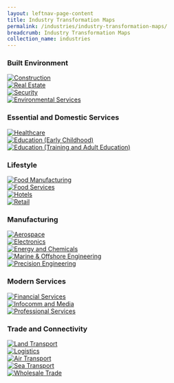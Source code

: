```yaml
---
layout: leftnav-page-content
title: Industry Transformation Maps
permalink: /industries/industry-transformation-maps/
breadcrumb: Industry Transformation Maps
collection_name: industries
---
```


### **Built Environment**

<div>
	<div class="row is-multiline">
		<div class="col is-one-third-desktop is-half-tablet">
			<a href="/images/PDF/Built-Environment/Construction.pdf" class="project-link no-pdf-icon" target="_blank">
				<img src="/images/PDF/Built-Environment/FE_BE_1.jpg" alt="Construction" class="project-image">
				</a>
			</div>
			<div class="col is-one-third-desktop is-half-tablet">
				<a href="/images/PDF/Built-Environment/Real-Estate.pdf" class="project-link no-pdf-icon" target="_blank">
					<img src="/images/PDF/Built-Environment/FE_BE_2.jpg" alt="Real Estate" class="project-image">
					</a>
				</div>
				<div class="col is-one-third-desktop is-half-tablet">
					<a href="/images/PDF/Built-Environment/Security.pdf" class="project-link no-pdf-icon" target="_blank">
						<img src="/images/PDF/Built-Environment/FE_BE_3.jpg" alt="Security" class="project-image">
						</a>
					</div>
					<div class="col is-one-third-desktop is-half-tablet">
						<a href="/images/PDF/Built-Environment/Environmental-Services.pdf" class="project-link no-pdf-icon" target="_blank">
							<img src="/images/PDF/Built-Environment/FE_BE_4.jpg" alt="Environmental Services" class="project-image">
							</a>
						</div>
					</div>
				</div>

### **Essential and Domestic Services**

<div>
	<div class="row is-multiline">
		<div class="col is-one-third-desktop is-half-tablet">
			<a href="/images/PDF/Domestic-Services/Healthcare.pdf" class="project-link no-pdf-icon" target="_blank">
				<img src="/images/PDF/Domestic-Services/FE_DS_1.jpg" alt="Healthcare" class="project-image">
				</a>
			</div>
			<div class="col is-one-third-desktop is-half-tablet">
				<a href="/images/PDF/Domestic-Services/Education-Early-Childhood.pdf" class="project-link no-pdf-icon" target="_blank">
					<img src="/images/PDF/Domestic-Services/FE_DS_2.jpg" alt="Education (Early Childhood)" class="project-image">
					</a>
				</div>
				<div class="col is-one-third-desktop is-half-tablet">
					<a href="/images/PDF/Domestic-Services/Education-Training-and-Adult-Education.pdf" class="project-link no-pdf-icon" target="_blank">
						<img src="/images/PDF/Domestic-Services/FE_DS_3.jpg" alt="Education (Training and Adult Education)" class="project-image">
						</a>
					</div>
				</div>
			</div>

### **Lifestyle**

<div>
	<div class="row is-multiline">
		<div class="col is-one-third-desktop is-half-tablet">
			<a href="/images/PDF/Lifestyle/Food-Manufacturing.pdf" class="project-link no-pdf-icon" target="_blank">
				<img src="/images/PDF/Lifestyle/FE_LS_1.jpg" alt="Food Manufacturing" class="project-image">
				</a>
			</div>
			<div class="col is-one-third-desktop is-half-tablet">
				<a href="/images/PDF/Lifestyle/Food-Services.pdf" class="project-link no-pdf-icon" target="_blank">
					<img src="/images/PDF/Lifestyle/FE_LS_2.jpg" alt="Food Services" class="project-image">
					</a>
				</div>
				<div class="col is-one-third-desktop is-half-tablet">
					<a href="/images/PDF/Lifestyle/Hotels.pdf" class="project-link no-pdf-icon" target="_blank">
						<img src="/images/PDF/Lifestyle/FE_LS_3.jpg" alt="Hotels" class="project-image">
						</a>
					</div>
					<div class="col is-one-third-desktop is-half-tablet">
						<a href="/images/PDF/Lifestyle/Retail.pdf" class="project-link no-pdf-icon" target="_blank">
							<img src="/images/PDF/Lifestyle/FE_LS_4.jpg" alt="Retail" class="project-image">
							</a>
						</div>
					</div>
				</div>

### **Manufacturing**

<div>
	<div class="row is-multiline">
		<div class="col is-one-third-desktop is-half-tablet">
			<a href="/images/PDF/Manufacturing/Aerospace.pdf" class="project-link no-pdf-icon" target="_blank">
				<img src="/images/PDF/Manufacturing/FE_MF_1.jpg" alt="Aerospace" class="project-image">
				</a>
			</div>
			<div class="col is-one-third-desktop is-half-tablet">
				<a href="/images/PDF/Manufacturing/Electronics.pdf" class="project-link no-pdf-icon" target="_blank">
					<img src="/images/PDF/Manufacturing/FE_MF_2.jpg" alt="Electronics" class="project-image">
					</a>
				</div>
				<div class="col is-one-third-desktop is-half-tablet">
					<a href="/images/PDF/Manufacturing/Energy-and-Chemicals.pdf" class="project-link no-pdf-icon" target="_blank">
						<img src="/images/PDF/Manufacturing/FE_MF_3.jpg" alt="Energy and Chemicals" class="project-image">
						</a>
					</div>
					<div class="col is-one-third-desktop is-half-tablet">
						<a href="/images/PDF/Manufacturing/Marine-and-Offshore-Engineering.pdf" class="project-link no-pdf-icon" target="_blank">
							<img src="/images/PDF/Manufacturing/FE_MF_4.jpg" alt="Marine & Offshore Engineering" class="project-image">
							</a>
						</div>
						<div class="col is-one-third-desktop is-half-tablet">
							<a href="/images/PDF/Manufacturing/Precision-Engineering.pdf" class="project-link no-pdf-icon" target="_blank">
								<img src="/images/PDF/Manufacturing/FE_MF_5.jpg" alt="Precision Engineering" class="project-image">
								</a>
							</div>
						</div>
					</div>

### **Modern Services**

<div>
	<div class="row is-multiline">
		<div class="col is-one-third-desktop is-half-tablet">
			<a href="/images/PDF/Modern-Services/Financial-Services.pdf" class="project-link no-pdf-icon" target="_blank">
				<img src="/images/PDF/Modern-Services/FE_MS_1.jpg" alt="Financial Services" class="project-image">
				</a>
			</div>
			<div class="col is-one-third-desktop is-half-tablet">
				<a href="/images/PDF/Modern-Services/Infocomm-and-Media.pdf" class="project-link no-pdf-icon" target="_blank">
					<img src="/images/PDF/Modern-Services/FE_MS_2.jpg" alt="Infocomm and Media" class="project-image">
					</a>
				</div>
				<div class="col is-one-third-desktop is-half-tablet">
					<a href="/images/PDF/Modern-Services/Professional-Services.pdf" class="project-link no-pdf-icon" target="_blank">
						<img src="/images/PDF/Modern-Services/FE_MS_3.jpg" alt="Professional Services" class="project-image">
						</a>
					</div>
				</div>
			</div>

### **Trade and Connectivity**

<div>
	<div class="row is-multiline">
		<div class="col is-one-third-desktop is-half-tablet">
			<a href="/images/PDF/Trade-and-Connectivity/Land-Transport.pdf" class="project-link no-pdf-icon" target="_blank">
				<img src="/images/PDF/Trade-and-Connectivity/FE_TNC_1.jpg" alt="Land Transport" class="project-image">
				</a>
			</div>
			<div class="col is-one-third-desktop is-half-tablet">
				<a href="/images/PDF/Trade-and-Connectivity/Logistics.pdf" class="project-link no-pdf-icon" target="_blank">
					<img src="/images/PDF/Trade-and-Connectivity/FE_TNC_2.jpg" alt="Logistics" class="project-image">
					</a>
				</div>
				<div class="col is-one-third-desktop is-half-tablet">
					<a href="/images/PDF/Trade-and-Connectivity/Air-Transport.pdf" class="project-link no-pdf-icon" target="_blank">
						<img src="/images/PDF/Trade-and-Connectivity/FE_TNC_3.jpg" alt="Air Transport" class="project-image">
						</a>
					</div>
					<div class="col is-one-third-desktop is-half-tablet">
						<a href="/images/PDF/Trade-and-Connectivity/Sea-Transport.pdf" class="project-link no-pdf-icon" target="_blank">
							<img src="/images/PDF/Trade-and-Connectivity/FE_TNC_4.jpg" alt="Sea Transport" class="project-image">
							</a>
						</div>
						<div class="col is-one-third-desktop is-half-tablet">
							<a href="/images/PDF/Trade-and-Connectivity/Wholesale-Trade.pdf" class="project-link no-pdf-icon" target="_blank">
								<img src="/images/PDF/Trade-and-Connectivity/FE_TNC_5.jpg" alt="Wholesale Trade" class="project-image">
								</a>
							</div>
						</div>
					</div>
